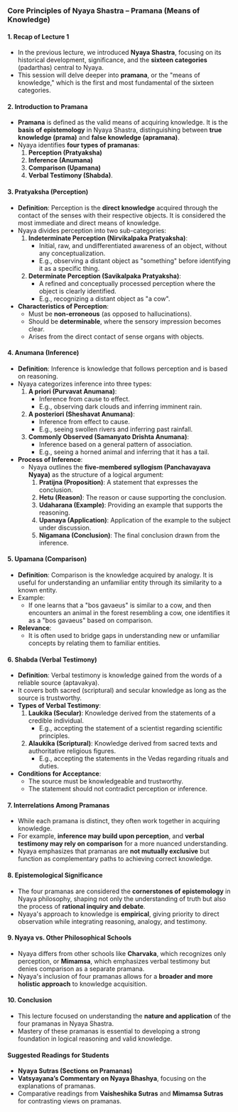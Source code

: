 
### Core Principles of Nyaya Shastra – Pramana (Means of Knowledge)

#### 1. **Recap of Lecture 1**
   - In the previous lecture, we introduced **Nyaya Shastra**, focusing on its historical development, significance, and the **sixteen categories** (padarthas) central to Nyaya.
   - This session will delve deeper into **pramana**, or the "means of knowledge," which is the first and most fundamental of the sixteen categories.

#### 2. **Introduction to Pramana**
   - **Pramana** is defined as the valid means of acquiring knowledge. It is the **basis of epistemology** in Nyaya Shastra, distinguishing between **true knowledge (prama)** and **false knowledge (apramana)**.
   - Nyaya identifies **four types of pramanas**:
     1. **Perception (Pratyaksha)**
     2. **Inference (Anumana)**
     3. **Comparison (Upamana)**
     4. **Verbal Testimony (Shabda)**.

#### 3. **Pratyaksha (Perception)**
   - **Definition**: Perception is the **direct knowledge** acquired through the contact of the senses with their respective objects. It is considered the most immediate and direct means of knowledge.
   - Nyaya divides perception into two sub-categories:
     1. **Indeterminate Perception (Nirvikalpaka Pratyaksha)**:
        - Initial, raw, and undifferentiated awareness of an object, without any conceptualization.
        - E.g., observing a distant object as "something" before identifying it as a specific thing.
     2. **Determinate Perception (Savikalpaka Pratyaksha)**:
        - A refined and conceptually processed perception where the object is clearly identified.
        - E.g., recognizing a distant object as "a cow".
   - **Characteristics of Perception**:
     - Must be **non-erroneous** (as opposed to hallucinations).
     - Should be **determinable**, where the sensory impression becomes clear.
     - Arises from the direct contact of sense organs with objects.

#### 4. **Anumana (Inference)**
   - **Definition**: Inference is knowledge that follows perception and is based on reasoning.
   - Nyaya categorizes inference into three types:
     1. **A priori (Purvavat Anumana)**:
        - Inference from cause to effect.
        - E.g., observing dark clouds and inferring imminent rain.
     2. **A posteriori (Sheshavat Anumana)**:
        - Inference from effect to cause.
        - E.g., seeing swollen rivers and inferring past rainfall.
     3. **Commonly Observed (Samanyato Drishta Anumana)**:
        - Inference based on a general pattern of association.
        - E.g., seeing a horned animal and inferring that it has a tail.
   - **Process of Inference**:
     - Nyaya outlines the **five-membered syllogism (Panchavayava Nyaya)** as the structure of a logical argument:
       1. **Pratijna (Proposition)**: A statement that expresses the conclusion.
       2. **Hetu (Reason)**: The reason or cause supporting the conclusion.
       3. **Udaharana (Example)**: Providing an example that supports the reasoning.
       4. **Upanaya (Application)**: Application of the example to the subject under discussion.
       5. **Nigamana (Conclusion)**: The final conclusion drawn from the inference.

#### 5. **Upamana (Comparison)**
   - **Definition**: Comparison is the knowledge acquired by analogy. It is useful for understanding an unfamiliar entity through its similarity to a known entity.
   - Example:
     - If one learns that a "bos gavaeus" is similar to a cow, and then encounters an animal in the forest resembling a cow, one identifies it as a "bos gavaeus" based on comparison.
   - **Relevance**:
     - It is often used to bridge gaps in understanding new or unfamiliar concepts by relating them to familiar entities.

#### 6. **Shabda (Verbal Testimony)**
   - **Definition**: Verbal testimony is knowledge gained from the words of a reliable source (aptavakya). 
   - It covers both sacred (scriptural) and secular knowledge as long as the source is trustworthy.
   - **Types of Verbal Testimony**:
     1. **Laukika (Secular)**: Knowledge derived from the statements of a credible individual.
        - E.g., accepting the statement of a scientist regarding scientific principles.
     2. **Alaukika (Scriptural)**: Knowledge derived from sacred texts and authoritative religious figures.
        - E.g., accepting the statements in the Vedas regarding rituals and duties.
   - **Conditions for Acceptance**:
     - The source must be knowledgeable and trustworthy.
     - The statement should not contradict perception or inference.

#### 7. **Interrelations Among Pramanas**
   - While each pramana is distinct, they often work together in acquiring knowledge. 
   - For example, **inference may build upon perception**, and **verbal testimony may rely on comparison** for a more nuanced understanding.
   - Nyaya emphasizes that pramanas are **not mutually exclusive** but function as complementary paths to achieving correct knowledge.

#### 8. **Epistemological Significance**
   - The four pramanas are considered the **cornerstones of epistemology** in Nyaya philosophy, shaping not only the understanding of truth but also the process of **rational inquiry and debate**.
   - Nyaya's approach to knowledge is **empirical**, giving priority to direct observation while integrating reasoning, analogy, and testimony.

#### 9. **Nyaya vs. Other Philosophical Schools**
   - Nyaya differs from other schools like **Charvaka**, which recognizes only perception, or **Mimamsa**, which emphasizes verbal testimony but denies comparison as a separate pramana.
   - Nyaya's inclusion of four pramanas allows for a **broader and more holistic approach** to knowledge acquisition.

#### 10. **Conclusion**
   - This lecture focused on understanding the **nature and application** of the four pramanas in Nyaya Shastra.
   - Mastery of these pramanas is essential to developing a strong foundation in logical reasoning and valid knowledge.

#### Suggested Readings for Students
   - **Nyaya Sutras (Sections on Pramanas)**
   - **Vatsyayana’s Commentary on Nyaya Bhashya**, focusing on the explanations of pramanas.
   - Comparative readings from **Vaisheshika Sutras** and **Mimamsa Sutras** for contrasting views on pramanas.
<!--stackedit_data:
eyJoaXN0b3J5IjpbLTg2MTcyMzExNF19
-->
